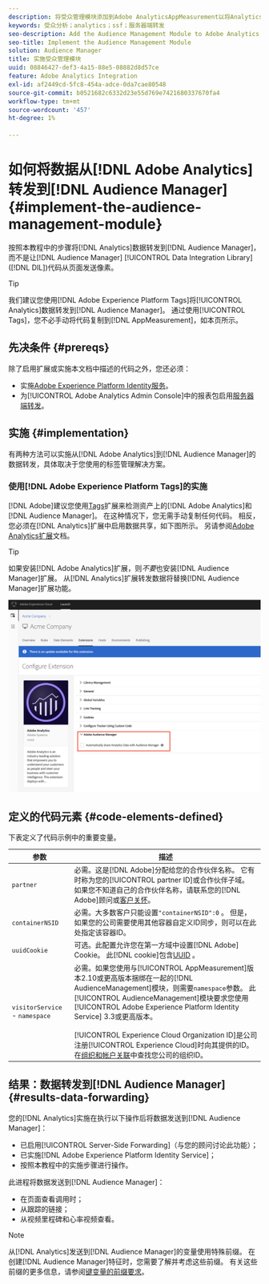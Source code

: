 ```yaml
---
description: 将受众管理模块添加到Adobe AnalyticsAppMeasurement以将Analytics数据转发到Audience Manager，而不是让Audience ManagerData Integration Library(DIL)代码从页面发送一个像素。
keywords: 受众分析；analytics；ssf；服务器端转发
seo-description: Add the Audience Management Module to Adobe Analytics AppMeasurement to forward Analytics data to Audience Manager instead of having the Audience Manager Data Integration Library (DIL) code send a pixel from the page.
seo-title: Implement the Audience Management Module
solution: Audience Manager
title: 实施受众管理模块
uuid: 08846427-def3-4a15-88e5-08882d8d57ce
feature: Adobe Analytics Integration
exl-id: af2449cd-5fc8-454a-adce-0da7cae80548
source-git-commit: b0521682c6332d23e55d769e7421680337670fa4
workflow-type: tm+mt
source-wordcount: '457'
ht-degree: 1%

---
```


# 如何将数据从[!DNL Adobe Analytics]转发到[!DNL Audience Manager] {#implement-the-audience-management-module}

按照本教程中的步骤将[!DNL Analytics]数据转发到[!DNL Audience Manager]，而不是让[!DNL Audience Manager] [!UICONTROL Data Integration Library] ([!DNL DIL])代码从页面发送像素。

>[!TIP]
>
>我们建议您使用[!DNL Adobe Experience Platform Tags]将[!UICONTROL Analytics]数据转发到[!DNL Audience Manager]。 通过使用[!UICONTROL Tags]，您不必手动将代码复制到[!DNL AppMeasurement]，如本页所示。

## 先决条件 {#prereqs}

除了启用扩展或实施本文档中描述的代码之外，您还必须：

* 实施[Adobe Experience Platform Identity服务](https://experienceleague.adobe.com/docs/id-service/using/home.html?lang=zh-Hans)。
* 为[!UICONTROL Adobe Analytics Admin Console]中的报表包启用[服务器端转发](https://experienceleague.adobe.com/docs/analytics/admin/admin-tools/server-side-forwarding/ssf.html?lang=zh-Hans)。

## 实施 {#implementation}

有两种方法可以实施从[!DNL Adobe Analytics]到[!DNL Audience Manager]的数据转发，具体取决于您使用的标签管理解决方案。

### 使用[!DNL Adobe Experience Platform Tags]的实施

[!DNL Adobe]建议您使用[Tags](https://experienceleague.adobe.com/docs/experience-platform/tags/home.html?lang=zh-Hans)扩展来检测资产上的[!DNL Adobe Analytics]和[!DNL Audience Manager]。 在这种情况下，您无需手动复制任何代码。 相反，您必须在[!DNL Analytics]扩展中启用数据共享，如下图所示。 另请参阅[Adobe Analytics扩展](https://experienceleague.adobe.com/docs/experience-platform/tags/extensions/adobe/analytics/overview.html?lang=zh-Hans#adobe-audience-manager)文档。

>[!TIP]
>
>如果安装[!DNL Adobe Analytics]扩展，则&#x200B;*不要*&#x200B;也安装[!DNL Audience Manager]扩展。 从[!DNL Analytics]扩展转发数据将替换[!DNL Audience Manager]扩展功能。

![如何启用从Adobe Analytics扩展到Audience Manager的数据共享](/help/using/integration/assets/analytics-to-aam.png)

## 定义的代码元素 {#code-elements-defined}

下表定义了代码示例中的重要变量。

| 参数 | 描述 |
|--- |--- |
| `partner` | 必需。这是[!DNL Adobe]分配给您的合作伙伴名称。 它有时称为您的[!UICONTROL partner ID]或合作伙伴子域。  如果您不知道自己的合作伙伴名称，请联系您的[!DNL Adobe]顾问或[客户关怀](https://helpx.adobe.com/cn/marketing-cloud/contact-support.html)。 |
| `containerNSID` | 必需。大多数客户只能设置`"containerNSID":0` 。 但是，如果您的公司需要使用其他容器自定义ID同步，则可以在此处指定该容器ID。 |
| `uuidCookie` | 可选。此配置允许您在第一方域中设置[!DNL Adobe] Cookie。 此[!DNL cookie]包含[UUID](../../reference/ids-in-aam.md) 。 |
| `visitorService` - `namespace` | 必需。如果您使用与[!UICONTROL AppMeasurement]版本2.10或更高版本捆绑在一起的[!DNL AudienceManagement]模块，则需要`namespace`参数。 此[!UICONTROL AudienceManagement]模块要求您使用[!UICONTROL Adobe Experience Platform Identity Service] 3.3或更高版本。 <br><br> [!UICONTROL Experience Cloud Organization ID]是公司注册[!UICONTROL Experience Cloud]时向其提供的ID。 在[组织和帐户关联](https://experienceleague.adobe.com/docs/core-services/interface/manage-users-and-products/organizations.html?lang=zh-Hans)中查找您公司的组织ID。 |

## 结果：数据转发到[!DNL Audience Manager] {#results-data-forwarding}

您的[!DNL Analytics]实施在执行以下操作后将数据发送到[!DNL Audience Manager]：

* 已启用[!UICONTROL Server-Side Forwarding]（与您的顾问讨论此功能）；
* 已实施[!DNL Adobe Experience Platform Identity Service]；
* 按照本教程中的实施步骤进行操作。

此进程将数据发送到[!DNL Audience Manager]：

* 在页面查看调用时；
* 从跟踪的链接；
* 从视频里程碑和心率视频查看。

>[!NOTE]
>
>从[!DNL Analytics]发送到[!DNL Audience Manager]的变量使用特殊前缀。 在创建[!DNL Audience Manager]特征时，您需要了解并考虑这些前缀。 有关这些前缀的更多信息，请参阅[键变量的前缀要求](../../features/traits/trait-variable-prefixes.md)。
